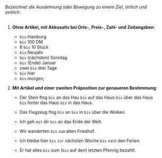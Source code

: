 ###### Bezeichnet die Ausdehnung oder Bewegung zu einem Ziel, örtlich und zeitlich:  

1) **Ohne Artikel, mit Akkusativ bei Orts-, Preis-, Zahl- und Zeitangaben**: 
	- `bis` Hamburg
	- `bis` 100 DM
	- 8 `bis` 10 Stück
	- `bis` Neujahr
	- `bis` (nächsten) Sonntag
	- `bis` (Ende) Januar
	- zwei `bis` drei Tage
	- `bis` hier
	- `bis` morgen;

2)  **Mit Artikel und einer zweiten Präposition zur genaueren Bestimmung**: 
	- Der Stein flog `bis` an das Hau
				 `bis` auf das Haus
				 `bis` über das Haus
				 `bis` hinter das Haus
				 `bis` in das Haus.
	
	- Das Flugzeug flog  `bis` an
					 `bis` in
					 `bis` über die Wolken.
	
	- Ich geh `mit` dir `bis` an das Ende der Welt.
	
	- Wir wanderten `bis` `zum` alten Friedhof.
	
	- Ich bleibe hier `bis` `zur` nächsten Woche
	             `bis` `nach` den Ferien.
	
	- Er hat alles `bis` zum (`bis` auf den) letzten Pfennig bezahlt.